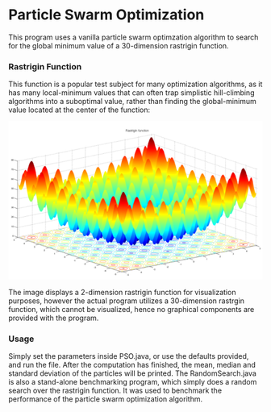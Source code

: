 # Particle Swarm Optimization

This program uses a vanilla particle swarm optimzation algorithm to search for the global minimum value of a 30-dimension rastrigin function.

### Rastrigin Function

This function is a popular test subject for many optimization algorithms, as it has many local-minimum values that can often trap simplistic hill-climbing algorithms into a suboptimal value, rather than finding the global-minimum value located at the center of the function:

![rastrigin_function](gifs/rastrigin_function.png)



The image displays a 2-dimension rastrigin function for visualization purposes, however the actual program utilizes a 30-dimension rastrgin function, which cannot be visualized, hence no graphical components are provided with the program.



### Usage

Simply set the parameters inside PSO.java, or use the defaults provided, and run the file. After the computation has finished, the mean, median and standard deviation of the particles will be printed. The RandomSearch.java is also a stand-alone benchmarking program, which simply does a random search over the rastrigin function. It was used to benchmark the performance of the particle swarm optimization algorithm.
